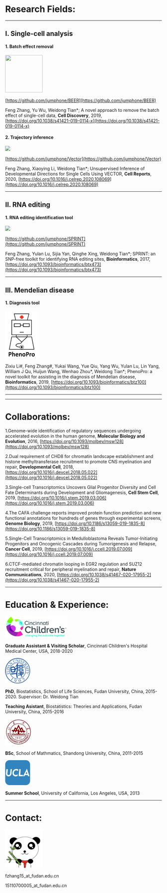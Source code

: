 # Research Fields:

---------------------------------------

## I. Single-cell analysis

#### 1. Batch effect removal
<img src="https://raw.githubusercontent.com/jumphone/BEER/master/DATA/BEER_LOGO.png?raw=true" width="120" height="120">

[https://github.com/jumphone/BEER](https://github.com/jumphone/BEER)

Feng Zhang, Yu Wu, Weidong Tian*; A novel approach to remove the batch effect of single-cell data, **Cell Discovery**, 2019, [https://doi.org/10.1038/s41421-019-0114-x](https://doi.org/10.1038/s41421-019-0114-x)

#### 2. Trajectory inference
<img src="https://github.com/jumphone/BEER/raw/master/DATA/Vector_LOGO.png" width="130" >

[https://github.com/jumphone/Vector](https://github.com/jumphone/Vector)

Feng Zhang, Xiaoying Li, Weidong Tian*; Unsupervised Inference of Developmental Directions for Single Cells Using VECTOR, **Cell Reports**, 2020, [https://doi.org/10.1016/j.celrep.2020.108069](https://doi.org/10.1016/j.celrep.2020.108069)

---------------------------------------

## II. RNA editing

#### 1. RNA editing identification tool
<img src="https://github.com/jumphone/SPRINT/blob/master/data/LOGO.png?raw=true" width="120" >

[https://github.com/jumphone/SPRINT](https://github.com/jumphone/SPRINT)

Feng Zhang, Yulan Lu, Sijia Yan, Qinghe Xing, Weidong Tian*; SPRINT: an SNP-free toolkit for identifying RNA editing sites, **Bioinformatics**, 2017, [https://doi.org/10.1093/bioinformatics/btx473](https://doi.org/10.1093/bioinformatics/btx473)

---------------------------------------

## III. Mendelian disease

#### 1. Diagnosis tool
<img src="https://github.com/jumphone/jumphone.github.io/blob/master/img/phenopro_logo.png?raw=true" width="105" height="150">

Zixiu Li#, Feng Zhang#, Yukai Wang, Yue Qiu, Yang Wu, Yulan Lu, Lin Yang, William J Qu, Huijun Wang, Wenhao Zhou\*, Weidong Tian*; PhenoPro: a novel toolkit for assisting in the diagnosis of Mendelian disease, **Bioinformatics**, 2019, [https://doi.org/10.1093/bioinformatics/btz100](https://doi.org/10.1093/bioinformatics/btz100)

---------------------------------------



---------------------------------------

# Collaborations:

1.Genome-wide identification of regulatory sequences undergoing accelerated evolution in the human genome, **Molecular Biology and Evolution**, 2016, [https://doi.org/10.1093/molbev/msw128](https://doi.org/10.1093/molbev/msw128)

2.Dual requirement of CHD8 for chromatin landscape establishment and histone methyltransferase recruitment to promote CNS myelination and repair, **Developmental Cell**, 2018, [https://doi.org/10.1016/j.devcel.2018.05.022](https://doi.org/10.1016/j.devcel.2018.05.022)

3.Single-cell Transcriptomics Uncovers Glial Progenitor Diversity and Cell Fate Determinants during Development and Gliomagenesis, **Cell Stem Cell**, 2019, [https://doi.org/10.1016/j.stem.2019.03.006](https://doi.org/10.1016/j.stem.2019.03.006)

4.The CAFA challenge reports improved protein function prediction and new functional annotations for hundreds of genes through experimental screens, **Genome Biology**, 2019, [https://doi.org/10.1186/s13059-019-1835-8](https://doi.org/10.1186/s13059-019-1835-8)

5.Single-Cell Transcriptomics in Medulloblastoma Reveals Tumor-Initiating Progenitors and Oncogenic Cascades during Tumorigenesis and Relapse, **Cancer Cell**, 2019, [https://doi.org/10.1016/j.ccell.2019.07.009](https://doi.org/10.1016/j.ccell.2019.07.009)

6.CTCF-mediated chromatin looping in EGR2 regulation and SUZ12 recruitment critical for peripheral myelination and repair, **Nature Communications**, 2020, [https://doi.org/10.1038/s41467-020-17955-2](https://doi.org/10.1038/s41467-020-17955-2)

---------------------------------------

# Education & Experience:

<img src="https://github.com/jumphone/jumphone.github.io/blob/master/img/cchmc_logo.jpeg?raw=true" width="200">

**Graduate Assistant & Visiting Scholar**, Cincinnati Children's Hospital Medical Center, USA, 2018-2020

<img src="https://github.com/jumphone/jumphone.github.io/blob/master/img/fudan_logo.png?raw=true" width="80">

**PhD**, Biostatistics, School of Life Sciences, Fudan University, China, 2015-2020. Supervisor: Dr. Weidong Tian

**Teaching Asistant**, Biostatistics: Theories and Applications, Fudan University, China, 2015-2016

<img src="https://github.com/jumphone/jumphone.github.io/blob/master/img/shandong_logo.jpg?raw=true" width="85">

**BSc**, School of Mathmatics, Shandong University, China, 2011-2015 

<img src="https://github.com/jumphone/jumphone.github.io/blob/master/img/UCLA_logo.jpg?raw=true" width="80">

**Summer School**, University of California, Los Angeles, USA, 2013

---------------------------------------

# Contact:

<img src="https://github.com/jumphone/jumphone.github.io/blob/master/img/panda_happy_logo.png?raw=true" width="120">

fzhang15_at_fudan.edu.cn

15110700005_at_fudan.edu.cn

